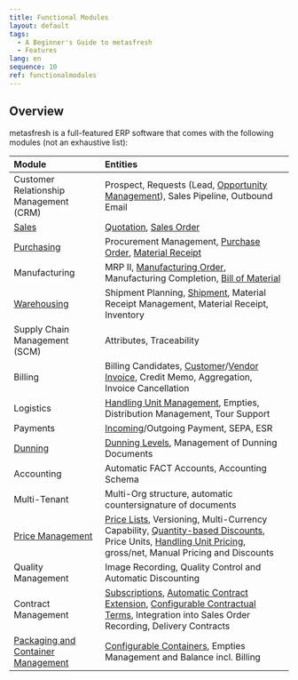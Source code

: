```yaml
---
title: Functional Modules
layout: default
tags:
  - A Beginner's Guide to metasfresh
  - Features
lang: en
sequence: 10
ref: functionalmodules
---
```


## Overview
metasfresh is a full-featured ERP software that comes with the following modules (not an exhaustive list):

| Module | Entities |
| :--- | :--- |
| Customer Relationship Management (CRM) | Prospect, Requests (Lead, [Opportunity Management](CRM_Request_Opportunities)), Sales Pipeline, Outbound Email |
| [Sales](Workflow_SalesOrder_to_Invoice) | [Quotation](Create_SalesQuotation), [Sales Order](SalesOrder_recording) |
| [Purchasing](Workflow_PurchaseOrder_to_Invoice) | Procurement Management, [Purchase Order](CreatePurchaseOrder), [Material Receipt](CreateGoodsReceipt) |
| Manufacturing | MRP II, [Manufacturing Order](NewManufacturingOrder), Manufacturing Completion, [Bill of Material](Create_BOM) |
| [Warehousing](Add_new_warehouse) | Shipment Planning, [Shipment](Ship_SalesOrder), Material Receipt Management, Material Receipt, Inventory |
| Supply Chain Management (SCM) | Attributes, Traceability |
| Billing | Billing Candidates, [Customer](Invoice_SalesOrder)/[Vendor Invoice](CreatePurchaseInvoice), Credit Memo, Aggregation, Invoice Cancellation |
| Logistics | [Handling Unit Management](Handling_Unit_System), Empties, Distribution Management, Tour Support |
| Payments | [Incoming](Single_incoming_payment)/Outgoing Payment, SEPA, ESR |
| [Dunning](Dunning_Run) | [Dunning Levels](Define_Dunning_Type), Management of Dunning Documents |
| Accounting | Automatic FACT Accounts, Accounting Schema |
| Multi-Tenant | Multi-Org structure, automatic countersignature of documents |
| [Price Management](Price-system_versus_price-list) | [Price Lists](Add_price-list), Versioning, Multi-Currency Capability, [Quantity-based Discounts](Discount_types_in_metasfresh), Price Units, [Handling Unit Pricing](Add_packing-instructions_to_price), gross/net, Manual Pricing and Discounts |
| Quality Management | Image Recording, Quality Control and Automatic Discounting |
| Contract Management | [Subscriptions](Create_subscription_contract), [Automatic Contract Extension](Extend_contract), [Configurable Contractual Terms](Define_contractual_terms), Integration into Sales Order Recording, Delivery Contracts |
| [Packaging and Container Management](Handling_Unit_System) | [Configurable Containers](CU-TU_Allocation), Empties Management and Balance incl. Billing |
